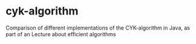 # cyk-algorithm
Comparison of different implementations of the CYK-algorithm in Java, as part of an Lecture about efficient algorithms

